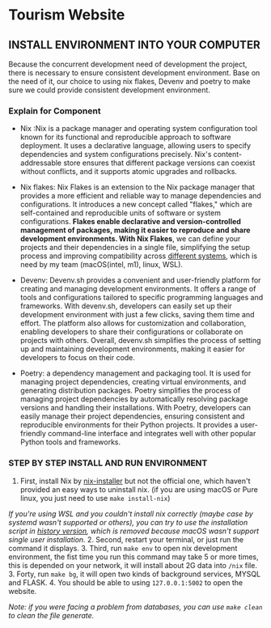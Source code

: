 # Tourism Website

## INSTALL ENVIRONMENT INTO YOUR COMPUTER

Because the concurrent development need of development the project, there is necessary to ensure consistent development environment.
Base on the need of it, our choice to using nix flakes, Devenv and poetry to make sure we could provide consistent development environment.

### Explain for Component

- Nix :Nix is a package manager and operating system configuration tool known for its functional and reproducible approach to software deployment. It uses a declarative language, allowing users to specify dependencies and system configurations precisely. Nix's content-addressable store ensures that different package versions can coexist without conflicts, and it supports atomic upgrades and rollbacks.

- Nix flakes: Nix Flakes is an extension to the Nix package manager that provides a more efficient and reliable way to manage dependencies and configurations. It introduces a new concept called "flakes," which are self-contained and reproducible units of software or system configurations. **Flakes enable declarative and version-controlled management of packages, making it easier to reproduce and share development environments. With Nix Flakes**, we can define your projects and their dependencies in a single file, simplifying the setup process and improving compatibility across [different systems](https://nixos.org/manual/nix/stable/installation/supported-platforms.html), which is need by my team (macOS(intel, m1), linux, WSL).

- Devenv: Devenv.sh provides a convenient and user-friendly platform for creating and managing development environments. It offers a range of tools and configurations tailored to specific programming languages and frameworks. With devenv.sh, developers can easily set up their development environment with just a few clicks, saving them time and effort. The platform also allows for customization and collaboration, enabling developers to share their configurations or collaborate on projects with others. Overall, devenv.sh simplifies the process of setting up and maintaining development environments, making it easier for developers to focus on their code.

- Poetry: a dependency management and packaging tool. It is used for managing project dependencies, creating virtual environments, and generating distribution packages. Poetry simplifies the process of managing project dependencies by automatically resolving package versions and handling their installations. With Poetry, developers can easily manage their project dependencies, ensuring consistent and reproducible environments for their Python projects. It provides a user-friendly command-line interface and integrates well with other popular Python tools and frameworks.

### STEP BY STEP INSTALL AND RUN ENVIRONMENT

1. First, install Nix by [nix-installer](https://github.com/DeterminateSystems/nix-installer) but not the official one, which haven't provided an easy ways to uninstall nix. (if you are using macOS or Pure linux, you just need to use `make install-nix`)

*If you're using WSL and you couldn't install nix correctly (maybe case by systemd wasn't supported or others), you can try to use the installation script in [history version](https://github.com/jackyliu16/devenv-flask/commit/7fbf044a58bb55a299771d0c947268bed7c84303), which is removed because macOS wasn't support single user installation.*
2. Second, restart your terminal, or just run the command it displays.
3. Third, run `make env` to open nix development environment, the fist time you run this command may take 5 or more times, this is depended on your network, it will install about 2G data into `/nix` file.
3. Forty, run `make bg`, it will open two kinds of background services, MYSQL and FLASK.
4. You should be able to using `127.0.0.1:5002` to open the website.

*Note: if you were facing a problem from databases, you can use `make clean` to clean the file generate.*
